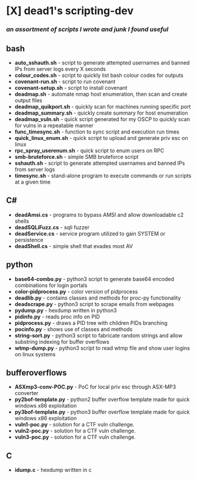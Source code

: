 # [X] **dead1's scripting-dev**
### *an assortment of scripts I wrote and junk I found useful*

## **bash**
- **auto_sshauth.sh** - script to generate attempted usernames and banned IPs from server logs every X seconds<br>
- **colour_codes.sh** - script to quickly list bash colour codes for outputs
- **covenant-run.sh** - script to run covenant
- **covenant-setup.sh** - script to install covenant
- **deadmap.sh** - automate nmap host enumeration, then scan and create output files
- **deadmap_quikport.sh** - quickly scan for machines running specific port
- **deadmap_summary.sh** - quickly create summary for host enumeration
- **deadmap_vuln.sh** - quick script generated for my OSCP to quickly scan for vulns in a repeatable manner<br>
- **func_timesync.sh** - function to sync script and execution run times
- **quick_linux_enum.sh** - quick script to upload and generate priv esc on linux
- **rpc_spray_userenum.sh** - quick script to enum users on RPC
- **smb-bruteforce.sh** - simple SMB bruteforce script
- **sshauth.sh** - script to generate attempted usernames and banned IPs from server logs
- **timesync.sh** - stand-alone program to execute commands or run scripts at a given time

## **C#**
- **deadAmsi.cs** - programs to bypass AMSI and allow downloadable c2 shells
- **deadSQLiFuzz.cs** - sqli fuzzer
- **deadService.cs** - service program utilized to gain SYSTEM or persistence
- **deadShell.cs** - simple shell that evades most AV

## **python**
- **base64-combo.py** - python3 script to generate base64 encoded combinations for login portals
- **color-pidprocess.py** - color version of pidprocess
- **deadlib.py** - contains classes and methods for proc-py functionality
- **deadscrape.py** - python3 script to scrape emails from webpages
- **pydump.py** - hexdump written in python3
- **pidinfo.py** - reads proc info on PID
- **pidprocess.py** - draws a PID tree with children PIDs branching
- **pocinfo.py** - shows use of classes and methods
- **string-sort.py** - python3 script to fabricate random strings and allow substring indexing for buffer overflows
- **wtmp-dump.py** - python3 script to read wtmp file and show user logins on linux systems

## **bufferoverflows**
- **ASXmp3-conv-POC.py** - PoC for local priv esc through ASX-MP3 converter
- **py2bof-template.py** - python2 buffer overflow template made for quick windows x86 exploitation
- **py3bof-template.py** - python3 buffer overflow template made for quick windows x86 exploitation
- **vuln1-poc.py** - solution for a CTF vuln challenge.
- **vuln2-poc.py** - solution for a CTF vuln challenge.
- **vuln3-poc.py** - solution for a CTF vuln challenge.

## **C**
- **idump.c** - hexdump written in c
